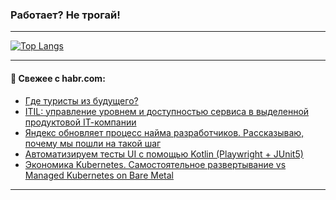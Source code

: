 ### Работает? Не трогай!

---
<!--
#### 🛠️ Technical stack:

![Java](https://img.shields.io/badge/Java-informational?logo=Oracle&style=flat&logoColor=white&color=FF4500)
![Kotlin](https://img.shields.io/badge/Kotlin-informational?logo=Kotlin&style=flat&logoColor=white&color=774D97)
![TS](https://img.shields.io/badge/TypeScript-informational?logo=typeScript&style=flat&logoColor=black&color=017acc)
![Python](https://img.shields.io/badge/Python-informational?logo=Python&style=flat&logoColor=black&color=ffdd54) <br>
![Spring](https://img.shields.io/badge/Spring-informational?logo=Spring&style=flat&logoColor=white&color=6DB33F) 
![SpringBoot](https://img.shields.io/badge/SpringBoot-informational?logo=SpringBoot&style=flat&logoColor=white&color=6DB33F)
![Nest](https://img.shields.io/badge/NestJS-informational?logo=NestJS&style=flat&logoColor=white&color=E0234E) 
![NodeJS](https://img.shields.io/badge/NodeJS-informational?logo=node.js&style=flat&logoColor=white&color=70A760)<br>
![PostgreSQL](https://img.shields.io/badge/PostgreSQL-informational?logo=PostgreSQL&style=flat&logoColor=white&color=DAA520)
![MongoDB](https://img.shields.io/badge/MongoDB-informational?logo=MongoDB&style=flat&logoColor=white&color=870000)
![Apache](https://img.shields.io/badge/Apache-informational?logo=apache&style=flat&logoColor=white&color=f74e28)

___ 
-->

<!--- #### 🛠️ : --->

[![Top Langs](https://github-readme-stats-82jvfl3w3-advtsettinggmailcoms-projects.vercel.app/api/top-langs/?username=zloylis&langs_count=10&hide_title=true&title_color=e6edf3&size_weight=0.5&count_weight=0.5&layout=compact&hide_progress=true&hide_border=true&theme=dracula&hide=css,makefile,cmake)](https://github.com/zloylis)

<!---


####  :octocat:&nbsp;&nbsp; Статистика:

![GitHub stats](https://github-readme-stats-u2qms2cxw-advtsettinggmailcoms-projects.vercel.app/api?username=zloylis&show_icons=true&hide_border=true&theme=dracula&title_color=e6edf3&include_all_commits=true&count_private=true&hide_rank=false&hide_title=true&rank_icon=github)
-->
---

#### 💬 Свежее с habr.com:

<!-- BLOG-POST-LIST:START -->
- [Где туристы из будущего?](https://habr.com/ru/companies/ruvds/articles/959462/?utm_source=habrahabr&utm_medium=rss&utm_campaign=959462)
- [ITIL: управление уровнем и доступностью сервиса в выделенной продуктовой IТ-компании](https://habr.com/ru/companies/petrovich-tech/articles/952428/?utm_source=habrahabr&utm_medium=rss&utm_campaign=952428)
- [Яндекс обновляет процесс найма разработчиков. Рассказываю, почему мы пошли на такой шаг](https://habr.com/ru/companies/yandex/articles/959986/?utm_source=habrahabr&utm_medium=rss&utm_campaign=959986)
- [Автоматизируем тесты UI с помощью Kotlin &lpar;Playwright + JUnit5&rpar;](https://habr.com/ru/articles/960460/?utm_source=habrahabr&utm_medium=rss&utm_campaign=960460)
- [Экономика Kubernetes. Самостоятельное развертывание vs Managed Kubernetes on Bare Metal](https://habr.com/ru/companies/selectel/articles/960452/?utm_source=habrahabr&utm_medium=rss&utm_campaign=960452)
<!-- BLOG-POST-LIST:END -->

---

